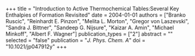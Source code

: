 +++
title = "Introduction to Active Thermochemical Tables:Several Key Enthalpies of Formation Revisited"
date = 2004-01-01
authors = ["Branko Ruscic", "Reinhardt E. Pinzon", "Melita L. Morton", "Gregor von Laszevski", "Sandra J. Bittner", "Sandeep G. Nijsure", "Kaizar A. Amin", "Michael Minkoff", "Albert F. Wagner"]
publication_types = ["2"]
abstract = ""
selected = "false"
publication = "*J. Phys. Chem. A*"
doi = "10.1021/jp047912y"
+++

